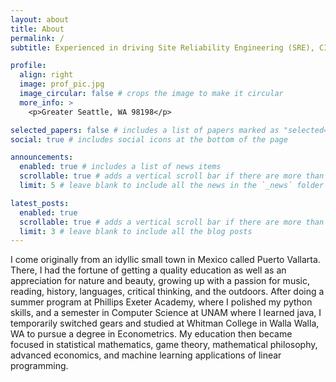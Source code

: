```yaml
---
layout: about
title: About
permalink: /
subtitle: Experienced in driving Site Reliability Engineering (SRE), CI/CD, and IaC goals in AWS and Azure.Passionate about automation, containers, and teamwork.

profile:
  align: right
  image: prof_pic.jpg
  image_circular: false # crops the image to make it circular
  more_info: >
    <p>Greater Seattle, WA 98198</p>

selected_papers: false # includes a list of papers marked as "selected={true}"
social: true # includes social icons at the bottom of the page

announcements:
  enabled: true # includes a list of news items
  scrollable: true # adds a vertical scroll bar if there are more than 3 news items
  limit: 5 # leave blank to include all the news in the `_news` folder

latest_posts:
  enabled: true
  scrollable: true # adds a vertical scroll bar if there are more than 3 new posts items
  limit: 3 # leave blank to include all the blog posts
---
```

I come originally from an idyllic small town in Mexico called Puerto Vallarta. There, I had the fortune of getting a quality education as well as an appreciation for nature and beauty, growing up with a passion for music, reading, history, languages, critical thinking, and the outdoors. After doing a summer program at Phillips Exeter Academy, where I polished my python skills, and a semester in Computer Science at UNAM where I learned java, I temporarily switched gears and studied at Whitman College in Walla Walla, WA to pursue a degree in Econometrics. My education then became focused in statistical mathematics, game theory, mathematical philosophy, advanced economics, and machine learning applications of linear programming. 

